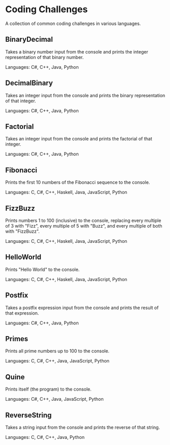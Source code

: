 # Coding Challenges

A collection of common coding challenges in various languages.

## BinaryDecimal

Takes a binary number input from the console and prints the integer representation of that binary number.

Languages: C#, C++, Java, Python

## DecimalBinary

Takes an integer input from the console and prints the binary representation of that integer.

Languages: C#, C++, Java, Python

## Factorial

Takes an integer input from the console and prints the factorial of that integer.

Languages: C#, C++, Java, Python

## Fibonacci

Prints the first 10 numbers of the Fibonacci sequence to the console.

Languages: C, C#, C++, Haskell, Java, JavaScript, Python

## FizzBuzz

Prints numbers 1 to 100 (inclusive) to the console, replacing every multiple of 3 with "Fizz", every multiple of 5 with "Buzz", and every multiple of both with "FizzBuzz".

Languages: C, C#, C++, Haskell, Java, JavaScript, Python

## HelloWorld

Prints "Hello World" to the console.

Languages: C, C#, C++, Haskell, Java, JavaScript, Python

## Postfix

Takes a postfix expression input from the console and prints the result of that expression.

Languages: C#, C++, Java, Python

## Primes

Prints all prime numbers up to 100 to the console.

Languages: C, C#, C++, Java, JavaScript, Python

## Quine

Prints itself (the program) to the console.

Languages: C#, C++, Java, JavaScript, Python

## ReverseString

Takes a string input from the console and prints the reverse of that string.

Languages: C, C#, C++, Java, Python
